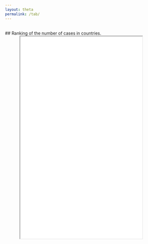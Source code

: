 ```yaml
---
layout: theta
permalink: /tab/
---
```


<br>
## Ranking of the number of cases in countries.
<br>
<center><iframe src="./../corona/plots/C19_tab.html" style="height: 666px; width:80%;"></iframe></center>
<br>
